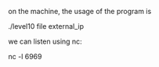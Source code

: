 on the machine, the usage of the program is 

./level10 file external_ip

we can listen using nc:

nc -l 6969

